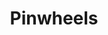 ---
layout: recipe
title: Pinwheels
image: pinwheels.jpg
tags: Appetizers
category: Appetizers

ingredients:
- 2 Packages of Cream Cheese
- 1 Package Ranch Seasoning
- 1 Bag Finely Shredded Colby Jack Cheese
- 1 Pound thinly sliced Virginia Ham
- Burrito sized Tortillas

directions:
- Combine Cream Cheese with Ranch Mix
- Spoon Cream Cheese mixture onto Tortillas
- Sprinkle on cheese
- Layer on Ham Slices
- Roll Tortillas tightly
- Wrap tightly in foil and refrigerate overnight.

---